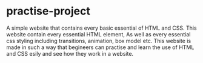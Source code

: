 # practise-project
A simple website that contains every basic essential of HTML and CSS.
This website contain every essential HTML element,
As well as every essential css styling including transitions, animation, box model etc.
This website is made in such a way that begineers can practise and learn the use of
HTML and CSS esily and see how they work in a website.
